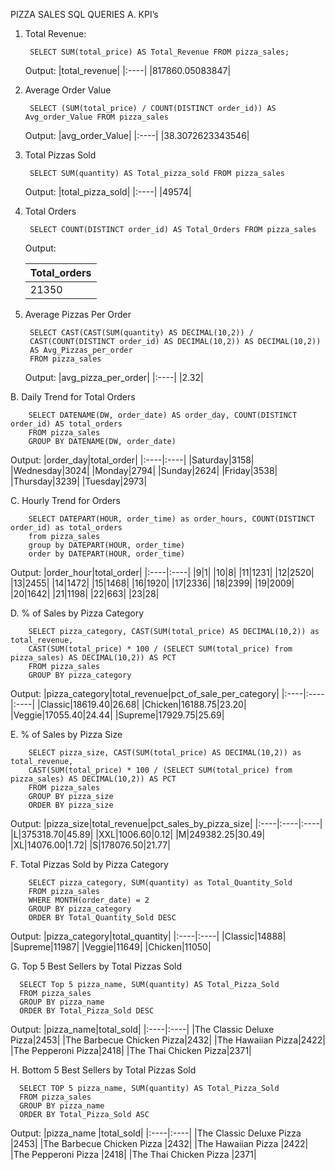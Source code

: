 PIZZA SALES SQL QUERIES
A. KPI’s

1. Total Revenue:
   
        SELECT SUM(total_price) AS Total_Revenue FROM pizza_sales;
   Output:
      |total_revenue|
      |:----|
      |817860.05083847|

 
2. Average Order Value
   
        SELECT (SUM(total_price) / COUNT(DISTINCT order_id)) AS Avg_order_Value FROM pizza_sales
   Output:
      |avg_order_Value|
      |:----|
      |38.3072623343546|

 
3. Total Pizzas Sold
    
        SELECT SUM(quantity) AS Total_pizza_sold FROM pizza_sales
   Output:
      |total_pizza_sold|
      |:----|
      |49574|

 
4. Total Orders
   
        SELECT COUNT(DISTINCT order_id) AS Total_Orders FROM pizza_sales
   Output:
   
   |Total_orders|
   |:----|
   |21350|


5. Average Pizzas Per Order
   
        SELECT CAST(CAST(SUM(quantity) AS DECIMAL(10,2)) / 
        CAST(COUNT(DISTINCT order_id) AS DECIMAL(10,2)) AS DECIMAL(10,2))
        AS Avg_Pizzas_per_order
        FROM pizza_sales
   Output:
   |avg_pizza_per_order|
   |:----|
   |2.32|


B. Daily Trend for Total Orders

        SELECT DATENAME(DW, order_date) AS order_day, COUNT(DISTINCT order_id) AS total_orders 
        FROM pizza_sales
        GROUP BY DATENAME(DW, order_date)
        
   Output:
   |order_day|total_order|
   |:----|:----|
   |Saturday|3158|
   |Wednesday|3024|
   |Monday|2794|
   |Sunday|2624|
   |Friday|3538|
   |Thursday|3239|
   |Tuesday|2973|

C. Hourly Trend for Orders

        SELECT DATEPART(HOUR, order_time) as order_hours, COUNT(DISTINCT order_id) as total_orders
        from pizza_sales
        group by DATEPART(HOUR, order_time)
        order by DATEPART(HOUR, order_time)
   Output:
   |order_hour|total_order|
   |:----|:----|
   |9|1|
   |10|8|
   |11|1231|
   |12|2520|
   |13|2455|
   |14|1472|
   |15|1468|
   |16|1920|
   |17|2336|
   |18|2399|
   |19|2009|
   |20|1642|
   |21|1198|
   |22|663|
   |23|28|


         
D. % of Sales by Pizza Category

        SELECT pizza_category, CAST(SUM(total_price) AS DECIMAL(10,2)) as total_revenue,
        CAST(SUM(total_price) * 100 / (SELECT SUM(total_price) from pizza_sales) AS DECIMAL(10,2)) AS PCT
        FROM pizza_sales
        GROUP BY pizza_category
   Output:
   |pizza_category|total_revenue|pct_of_sale_per_category|
   |:----|:----|:----|
   |Classic|18619.40|26.68|
   |Chicken|16188.75|23.20|
   |Veggie|17055.40|24.44|
   |Supreme|17929.75|25.69|


 
E. % of Sales by Pizza Size

        SELECT pizza_size, CAST(SUM(total_price) AS DECIMAL(10,2)) as total_revenue,
        CAST(SUM(total_price) * 100 / (SELECT SUM(total_price) from pizza_sales) AS DECIMAL(10,2)) AS PCT
        FROM pizza_sales
        GROUP BY pizza_size
        ORDER BY pizza_size
        
   Output:
   |pizza_size|total_revenue|pct_sales_by_pizza_size|
   |:----|:----|:----|
   |L|375318.70|45.89|
   |XXL|1006.60|0.12|
   |M|249382.25|30.49|
   |XL|14076.00|1.72|
   |S|178076.50|21.77|

F. Total Pizzas Sold by Pizza Category

        SELECT pizza_category, SUM(quantity) as Total_Quantity_Sold
        FROM pizza_sales
        WHERE MONTH(order_date) = 2
        GROUP BY pizza_category
        ORDER BY Total_Quantity_Sold DESC
        
   Output:
   |pizza_category|total_quantity|
   |:----|:----|
   |Classic|14888|
   |Supreme|11987|
   |Veggie|11649|
   |Chicken|11050|

 
G. Top 5 Best Sellers by Total Pizzas Sold

      SELECT Top 5 pizza_name, SUM(quantity) AS Total_Pizza_Sold
      FROM pizza_sales
      GROUP BY pizza_name
      ORDER BY Total_Pizza_Sold DESC
      
   Output:
   |pizza_name|total_sold|
   |:----|:----|
   |The Classic Deluxe Pizza|2453|
   |The Barbecue Chicken Pizza|2432|
   |The Hawaiian Pizza|2422|
   |The Pepperoni Pizza|2418|
   |The Thai Chicken Pizza|2371|



H. Bottom 5 Best Sellers by Total Pizzas Sold

      SELECT TOP 5 pizza_name, SUM(quantity) AS Total_Pizza_Sold
      FROM pizza_sales
      GROUP BY pizza_name
      ORDER BY Total_Pizza_Sold ASC
      
   Output:
   |pizza_name	|total_sold|
   |:----|:----|
   |The Classic Deluxe Pizza	|2453|
   |The Barbecue Chicken Pizza	|2432|
   |The Hawaiian Pizza	|2422|
   |The Pepperoni Pizza	|2418|
   |The Thai Chicken Pizza	|2371|




 
